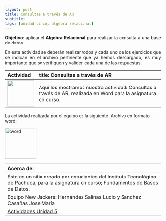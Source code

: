 ```yaml
---
layout: post
title: Consultas a través de AR
subtitle: 
tags: [unidad cinco, algebra relacional]
---
```

<p style="text-align: justify;"><B>Objetivo</B>: aplicar el <b>Algebra Relacional</b> para realizar la consulta a una base de datos.
 
</p>

<p style="text-align: justify;">En esta actividad se deberán realizar todos y cada uno de los ejercicios que se indican en el archivo pertinente que ya hemos descargado, es muy importante que se verifiquen y validen cada una de las respuestas.</p>

| Actividad | title: Consultas a través de AR 
| :------- | :------ 
|  <img src="https://basededatostec.github.io/img/04presentacion.png" width="85" height="85"> | Aquí les mostramos nuestra actividad: Consultas a través de AR, realizada en Word para la asignatura en curso.  

La actividad realizada por el equipo es la siguiente. Archivo en formato word:

<a title="word" href="https://drive.google.com/uc?export=download&id=0B0tLjk4fF3eYdU9zMV9iS3IzU28"><img height="100" src="https://basededatostec.github.io/img/word.png" alt="word" /></a>

|  Acerca de: | 
| :------ | 
| Éste es un sitio creado por estudiantes del Instituto Tecnológico de Pachuca, para la asignatura en curso; Fundamentos de Bases de Datos. | 
| Equipo New Jackers: Hernández Salinas Lucio y Sanchez Casañas Jose María |
| <a href="https://basededatostec.github.io/unidadcinco/">Actividades Unidad 5</a> |

